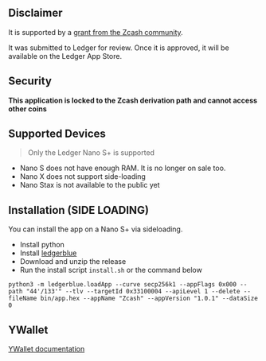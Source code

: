 ## Disclaimer

It is supported by a [grant from the Zcash community](https://zcashgrants.org/gallery/25215916-53ea-4041-a3b2-6d00c487917d/35722316/).

It was submitted to Ledger for review. Once it is approved,
it will be available on the Ledger App Store.

## Security

**This application is locked to the Zcash derivation path and
cannot access other coins**

## Supported Devices

> Only the Ledger Nano S+ is supported

- Nano S does not have enough RAM. It is no longer on sale too.
- Nano X does not support side-loading
- Nano Stax is not available to the public yet

## Installation (SIDE LOADING)

You can install the app on a Nano S+ via sideloading. 

- Install python
- Install [ledgerblue](https://github.com/LedgerHQ/blue-loader-python)
- Download and unzip the release
- Run the install script `install.sh` or the command below

```
python3 -m ledgerblue.loadApp --curve secp256k1 --appFlags 0x000 --path "44'/133'" --tlv --targetId 0x33100004 --apiLevel 1 --delete --fileName bin/app.hex --appName "Zcash" --appVersion "1.0.1" --dataSize 0 
```

## YWallet 

[YWallet documentation](https://ywallet.app/advanced/ledger/)
